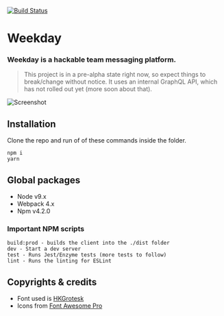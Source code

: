 [![Build Status](https://travis-ci.org/getweekday/client.svg?branch=master)](https://travis-ci.org/getweekday/client)

# Weekday
### Weekday is a hackable team messaging platform.

>  This project is in a pre-alpha state right now, so expect things to break/change without notice. It uses an internal GraphQL API, which has not rolled out yet (more soon about that).

![Screenshot](https://weekday-marketing.s3-us-west-2.amazonaws.com/screenshot.png "Screenshot")

## Installation
Clone the repo and run of of these commands inside the folder.
```
npm i
yarn
```

## Global packages
- Node v9.x
- Webpack 4.x
- Npm v4.2.0

### Important NPM scripts
```
build:prod - builds the client into the ./dist folder
dev - Start a dev server
test - Runs Jest/Enzyme tests (more tests to follow)
lint - Runs the linting for ESLint
```

## Copyrights & credits
- Font used is [HKGrotesk](https://hanken.co/hk-grotesk/)
- Icons from [Font Awesome Pro](https://fontawesome.com/license)
